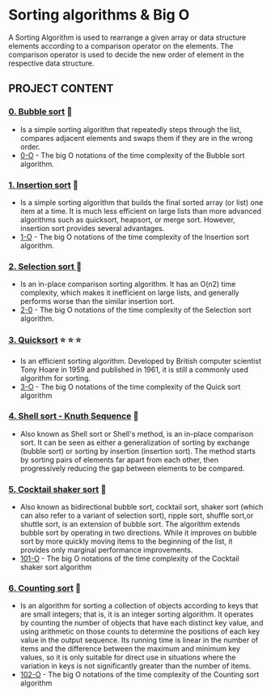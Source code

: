 # Sorting algorithms & Big O

A Sorting Algorithm is used to rearrange a given array or data structure elements according to a comparison operator on the elements. The comparison operator is used to decide the new order of element in the respective data structure.



## PROJECT CONTENT

### [0. Bubble sort](./0-bubble_sort.c) :blue_heart:
* Is a simple sorting algorithm that repeatedly steps through the list, compares adjacent elements and swaps them if they are in the wrong order.
* [0-O](./0-O) - The big O notations of the time complexity of the Bubble sort algorithm.

### [1. Insertion sort](./1-insertion_sort_list.c) :poultry_leg:
* Is a simple sorting algorithm that builds the final sorted array (or list) one item at a time. It is much less efficient on large lists than more advanced algorithms such as quicksort, heapsort, or merge sort. However, insertion sort provides several advantages.
* [1-O](./1-O) -  The big O notations of the time complexity of the Insertion sort algorithm.

### [2. Selection sort ](./2-selection_sort.c) :clap:
*  Is an in-place comparison sorting algorithm. It has an O(n2) time complexity, which makes it inefficient on large lists, and generally performs worse than the similar insertion sort.
*  [2-0](./2-O) -  The big O notations of the time complexity of the Selection sort algorithm.

### [3. Quicksort](3-quick_sort.c) :star: :star: :star:
*  Is an efficient sorting algorithm. Developed by British computer scientist Tony Hoare in 1959 and published in 1961, it is still a commonly used algorithm for sorting.
* [3-O](./3-O) - The big O notations of the time complexity of the Quick sort algorithm

### [4. Shell sort - Knuth Sequence](100-shell_sort.c) :shell:
* Also known as Shell sort or Shell's method, is an in-place comparison sort. It can be seen as either a generalization of sorting by exchange (bubble sort) or sorting by insertion (insertion sort). The method starts by sorting pairs of elements far apart from each other, then progressively reducing the gap between elements to be compared.


### [5. Cocktail shaker sort](./101-cocktail_sort_list.c) :tropical_drink:
* Also known as bidirectional bubble sort, cocktail sort, shaker sort (which can also refer to a variant of selection sort), ripple sort, shuffle sort,or shuttle sort, is an extension of bubble sort. The algorithm extends bubble sort by operating in two directions. While it improves on bubble sort by more quickly moving items to the beginning of the list, it provides only marginal performance improvements.
* [101-O](./101-O) - The big O notations of the time complexity of the Cocktail shaker sort algorithm

### [6. Counting sort](./102-counting_sort.c) :hear_no_evil:
*  Is an algorithm for sorting a collection of objects according to keys that are small integers; that is, it is an integer sorting algorithm. It operates by counting the number of objects that have each distinct key value, and using arithmetic on those counts to determine the positions of each key value in the output sequence. Its running time is linear in the number of items and the difference between the maximum and minimum key values, so it is only suitable for direct use in situations where the variation in keys is not significantly greater than the number of items.
*  [102-O](./102-O) - The big O notations of the time complexity of the Counting sort algorithm
